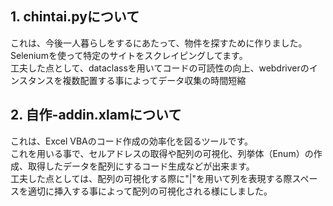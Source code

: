 ## 1. chintai.pyについて
これは、今後一人暮らしをするにあたって、物件を探すために作りました。  
Seleniumを使って特定のサイトをスクレイピングしてます。  
工夫した点として、dataclassを用いてコードの可読性の向上、webdriverのインスタンスを複数配置する事によってデータ収集の時間短縮

## 2. 自作-addin.xlamについて
これは、Excel VBAのコード作成の効率化を図るツールです。  
これを用いる事で、セルアドレスの取得や配列の可視化、列挙体（Enum）の作成、取得したデータを配列にするコード生成などが出来ます。  
工夫した点としては、配列の可視化する際に"|"を用いて列を表現する際スペースを適切に挿入する事によって配列の可視化される様にしました。
